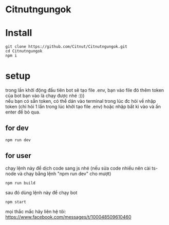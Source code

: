# Citnutngungok

# Install

```
git clone https://github.com/Citnut/Citnutngungok.git
cd Citnutngungok
npm i
```

# setup 

trong lần khởi động đầu tiên bot sẽ tạo file .env, bạn vào file đó thêm token của bot bạn vào là chạy được nhé :)))
<br>
nếu bạn có sẵn token, có thể dán vào terminal trong lúc đc hỏi về nhập token (chỉ hỏi 1 lần trong lúc khởi tạo file .env) hoặc nhập bất kì vào và ấn enter để bỏ qua.

## for dev

```
npm run dev
```

## for user

chạy lệnh này để dịch code sang js nhé (nếu sửa code nhiều nên cài ts-node và chạy bằng lệnh "npm run dev" cho mượt)

```
npm run build
```

sau đó dùng lệnh này để chạy bot

```
npm start
```

mọi thắc mắc hãy liên hệ tôi: https://www.facebook.com/messages/t/100048509610460

